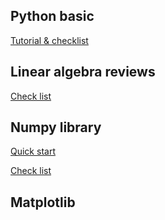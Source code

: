 ## Python basic

[Tutorial & checklist](https://github.com/laiviet/proptitaig/blob/master/python-tutorials/python-basic.md)

## Linear algebra reviews
[Check list](https://github.com/laiviet/proptitaig/blob/master/python-tutorials/linear-algebra.md)

## Numpy library
[Quick start](https://docs.scipy.org/doc/numpy-dev/user/quickstart.html)

[Check list](https://github.com/laiviet/proptitaig/blob/master/python-tutorials/numpy.md)

## Matplotlib


